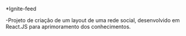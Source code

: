 *Ignite-feed

-Projeto de criação de um layout de uma rede social, desenvolvido em React.JS para aprimoramento dos conhecimentos.
